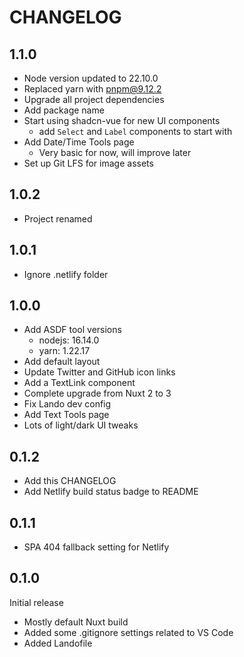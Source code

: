 # CHANGELOG

## 1.1.0

- Node version updated to 22.10.0
- Replaced yarn with pnpm@9.12.2
- Upgrade all project dependencies
- Add package name
- Start using shadcn-vue for new UI components
  - add `Select` and `Label` components to start with
- Add Date/Time Tools page
  - Very basic for now, will improve later
- Set up Git LFS for image assets

## 1.0.2

- Project renamed

## 1.0.1

- Ignore .netlify folder

## 1.0.0

- Add ASDF tool versions
  - nodejs: 16.14.0
  - yarn: 1.22.17
- Add default layout
- Update Twitter and GitHub icon links
- Add a TextLink component
- Complete upgrade from Nuxt 2 to 3
- Fix Lando dev config
- Add Text Tools page
- Lots of light/dark UI tweaks

## 0.1.2

- Add this CHANGELOG
- Add Netlify build status badge to README

## 0.1.1

- SPA 404 fallback setting for Netlify

## 0.1.0

Initial release

- Mostly default Nuxt build
- Added some .gitignore settings related to VS Code
- Added Landofile
